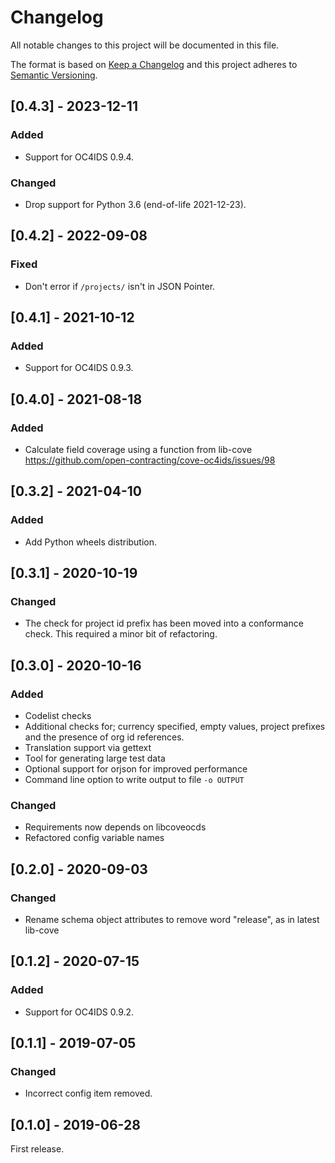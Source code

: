 # Changelog

All notable changes to this project will be documented in this file.

The format is based on [Keep a Changelog](http://keepachangelog.com/en/1.0.0/)
and this project adheres to [Semantic Versioning](http://semver.org/spec/v2.0.0.html).

## [0.4.3] - 2023-12-11

### Added

- Support for OC4IDS 0.9.4.

### Changed

- Drop support for Python 3.6 (end-of-life 2021-12-23).

## [0.4.2] - 2022-09-08

### Fixed

- Don't error if `/projects/` isn't in JSON Pointer.

## [0.4.1] - 2021-10-12

### Added

- Support for OC4IDS 0.9.3.

## [0.4.0] - 2021-08-18

### Added

- Calculate field coverage using a function from lib-cove https://github.com/open-contracting/cove-oc4ids/issues/98

## [0.3.2] - 2021-04-10

### Added

- Add Python wheels distribution.

## [0.3.1] - 2020-10-19

### Changed

- The check for project id prefix has been moved into a conformance check. This required a minor bit of refactoring.

## [0.3.0] - 2020-10-16

### Added

- Codelist checks
- Additional checks for; currency specified, empty values, project prefixes and the presence of org id references.
- Translation support via gettext
- Tool for generating large test data
- Optional support for orjson for improved performance
- Command line option to write output to file `-o OUTPUT`

### Changed

- Requirements now depends on libcoveocds
- Refactored config variable names

## [0.2.0] - 2020-09-03

### Changed

- Rename schema object attributes to remove word "release", as in latest lib-cove

## [0.1.2] - 2020-07-15

### Added

- Support for OC4IDS 0.9.2.

## [0.1.1] - 2019-07-05

### Changed

- Incorrect config item removed.

## [0.1.0] - 2019-06-28

First release.
